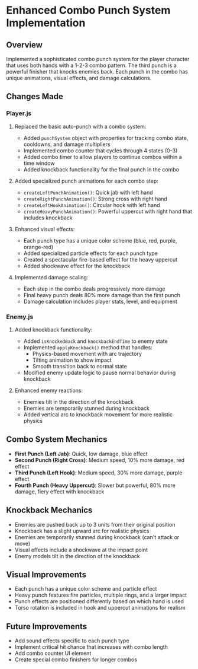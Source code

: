 # Enhanced Combo Punch System Implementation

## Overview
Implemented a sophisticated combo punch system for the player character that uses both hands with a 1-2-3 combo pattern. The third punch is a powerful finisher that knocks enemies back. Each punch in the combo has unique animations, visual effects, and damage calculations.

## Changes Made

### Player.js
1. Replaced the basic auto-punch with a combo system:
   - Added `punchSystem` object with properties for tracking combo state, cooldowns, and damage multipliers
   - Implemented combo counter that cycles through 4 states (0-3)
   - Added combo timer to allow players to continue combos within a time window
   - Added knockback functionality for the final punch in the combo

2. Added specialized punch animations for each combo step:
   - `createLeftPunchAnimation()`: Quick jab with left hand
   - `createRightPunchAnimation()`: Strong cross with right hand
   - `createLeftHookAnimation()`: Circular hook with left hand
   - `createHeavyPunchAnimation()`: Powerful uppercut with right hand that includes knockback

3. Enhanced visual effects:
   - Each punch type has a unique color scheme (blue, red, purple, orange-red)
   - Added specialized particle effects for each punch type
   - Created a spectacular fire-based effect for the heavy uppercut
   - Added shockwave effect for the knockback

4. Implemented damage scaling:
   - Each step in the combo deals progressively more damage
   - Final heavy punch deals 80% more damage than the first punch
   - Damage calculation includes player stats, level, and equipment

### Enemy.js
1. Added knockback functionality:
   - Added `isKnockedBack` and `knockbackEndTime` to enemy state
   - Implemented `applyKnockback()` method that handles:
     - Physics-based movement with arc trajectory
     - Tilting animation to show impact
     - Smooth transition back to normal state
   - Modified enemy update logic to pause normal behavior during knockback

2. Enhanced enemy reactions:
   - Enemies tilt in the direction of the knockback
   - Enemies are temporarily stunned during knockback
   - Added vertical arc to knockback movement for more realistic physics

## Combo System Mechanics
- **First Punch (Left Jab)**: Quick, low damage, blue effect
- **Second Punch (Right Cross)**: Medium speed, 10% more damage, red effect
- **Third Punch (Left Hook)**: Medium speed, 30% more damage, purple effect
- **Fourth Punch (Heavy Uppercut)**: Slower but powerful, 80% more damage, fiery effect with knockback

## Knockback Mechanics
- Enemies are pushed back up to 3 units from their original position
- Knockback has a slight upward arc for realistic physics
- Enemies are temporarily stunned during knockback (can't attack or move)
- Visual effects include a shockwave at the impact point
- Enemy models tilt in the direction of the knockback

## Visual Improvements
- Each punch has a unique color scheme and particle effect
- Heavy punch features fire particles, multiple rings, and a larger impact
- Punch effects are positioned differently based on which hand is used
- Torso rotation is included in hook and uppercut animations for realism

## Future Improvements
- Add sound effects specific to each punch type
- Implement critical hit chance that increases with combo length
- Add combo counter UI element
- Create special combo finishers for longer combos